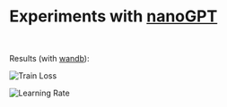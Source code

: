 # Experiments with [nanoGPT](https://github.com/karpathy/nanoGPT)


</br>

Results (with [wandb](https://wandb.ai/site)):

![Train Loss](assets/train_loss.svg )

![Learning Rate](assets/lr.svg )